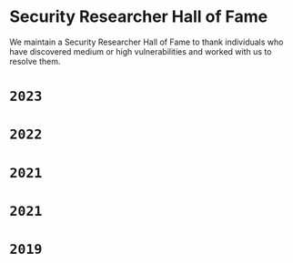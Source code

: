 # Security Researcher Hall of Fame
We maintain a Security Researcher Hall of Fame to thank individuals who have discovered medium or high vulnerabilities and worked with us to resolve them.

# ``2023 ``
# ``2022 ``
# ``2021 ``
# ``2021 ``
# ``2019 ``

